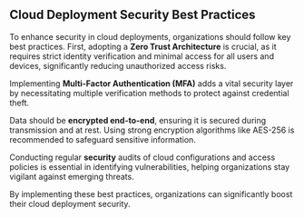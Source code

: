 <h2>Cloud Deployment Security Best Practices</h2>
To enhance security in cloud deployments, organizations should follow key best practices. First, adopting a <strong>Zero Trust Architecture</strong> is crucial, as it requires strict identity verification and minimal access for all users and devices, significantly reducing unauthorized access risks.

Implementing <strong>Multi-Factor Authentication (MFA)</strong> adds a vital security layer by necessitating multiple verification methods to protect against credential theft.

Data should be <strong>encrypted end-to-end</strong>, ensuring it is secured during transmission and at rest. Using strong encryption algorithms like AES-256 is recommended to safeguard sensitive information.

Conducting regular <strong>security</strong> audits of cloud configurations and access policies is essential in identifying vulnerabilities, helping organizations stay vigilant against emerging threats.

By implementing these best practices, organizations can significantly boost their cloud deployment security.